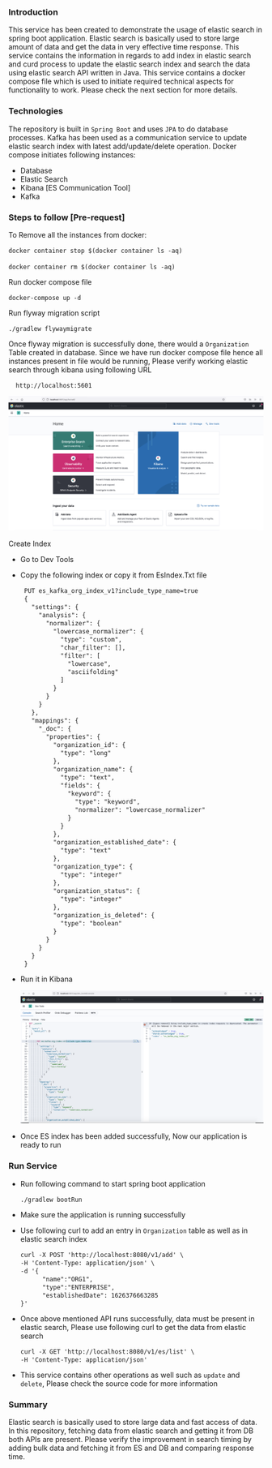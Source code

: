 ### Introduction
This service has been created to demonstrate the usage of elastic search in spring boot application.
Elastic search is basically used to store large amount of data and get the data in very effective time response.
This service contains the information in regards to add index in elastic search and curd process to update the elastic search index and search the data using elastic search API written in Java.
This service contains a docker compose file which is used to initiate required technical aspects for functionality to work.
Please check the next section for more details.

### Technologies
The repository is built in `Spring Boot` and uses `JPA` to do database processes. 
Kafka has been used as a communication service to update elastic search index with latest add/update/delete operation.
Docker compose initiates following instances:
  * Database
  * Elastic Search
  * Kibana [ES Communication Tool]
  * Kafka
 

### Steps to follow [Pre-request]

 To Remove all the instances from docker:
    
    docker container stop $(docker container ls -aq)
    
    docker container rm $(docker container ls -aq)
    
 Run docker compose file
 
    docker-compose up -d
    
 Run flyway migration script
 
    ./gradlew flywaymigrate
    
 Once flyway migration is successfully done, there would a `Organization` Table created in database.
 Since we have run docker compose file hence all instances present in file would be running,
 Please verify working elastic search through kibana using following URL
 
      http://localhost:5601
 
  ![ES](Elastic-Search-Kibana.png)
  
 Create Index
  * Go to Dev Tools
  * Copy the following index or copy it from EsIndex.Txt file
     
         PUT es_kafka_org_index_v1?include_type_name=true
         {
           "settings": {
             "analysis": {
               "normalizer": {
                 "lowercase_normalizer": {
                   "type": "custom",
                   "char_filter": [],
                   "filter": [
                     "lowercase",
                     "asciifolding"
                   ]
                 }
               }
             }
           },
           "mappings": {
             "_doc": {
               "properties": {
                 "organization_id": {
                   "type": "long"
                 },
                 "organization_name": {
                   "type": "text",
                   "fields": {
                     "keyword": {
                       "type": "keyword",
                       "normalizer": "lowercase_normalizer"
                     }
                   }
                 },
                 "organization_established_date": {
                   "type": "text"
                 },
                 "organization_type": {
                   "type": "integer"
                 },
                 "organization_status": {
                   "type": "integer"
                 },
                 "organization_is_deleted": {
                   "type": "boolean"
                 }
               }
             }
           }
         }
                  
  * Run it in Kibana
  
     ![ES](INDEX-ES.png)
     
  * Once ES index has been added successfully, Now our application is ready to run

### Run Service
  
  * Run following command to start spring boot application
    
        ./gradlew bootRun
  
  * Make sure the application is running successfully
  
  * Use following curl to add an entry in `Organization` table as well as in elastic search index
        
        curl -X POST 'http://localhost:8080/v1/add' \
        -H 'Content-Type: application/json' \
        -d '{
              "name":"ORG1",
              "type":"ENTERPRISE",
              "establishedDate": 1626376663285
        }'
      
  * Once above mentioned API runs successfully, data must be present in elastic search, Please use following curl to get the data from elastic search
       
        curl -X GET 'http://localhost:8080/v1/es/list' \
        -H 'Content-Type: application/json'
        
  * This service contains other operations as well such as `update` and `delete`, Please check the source code for more information

### Summary    
  Elastic search is basically used to store large data and fast access of data. In this repository, fetching data from elastic search and getting it from DB both APIs are present. 
  Please verify the improvement in search timing by adding bulk data and fetching it from ES and DB and comparing response time.